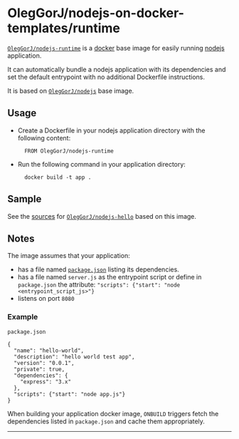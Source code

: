 # OlegGorJ/nodejs-on-docker-templates/runtime

[`OlegGorJ/nodejs-runtime`](https://index.docker.io/u/OlegGorJ/nodejs-runtime) is a [docker](https://docker.io) base image for easily running [nodejs](https://nodejs.org) application.

It can automatically bundle a nodejs application with its dependencies and set the default entrypoint with no additional Dockerfile instructions.

It is based on [`OlegGorJ/nodejs`](https://index.docker.io/u/OlegGorJ/nodejs) base image.

## Usage

- Create a Dockerfile in your nodejs application directory with the following content:

        FROM OlegGorJ/nodejs-runtime

- Run the following command in your application directory:

        docker build -t app .

## Sample

See the [sources](/hello) for [`OlegGorJ/nodejs-hello`](https://index.docker.io/u/OlegGorJ/nodejs-hello) based on this image.

## Notes

The image assumes that your application:

- has a file named [`package.json`](https://www.npmjs.org/doc/json.html) listing its dependencies.
- has a file named `server.js` as the entrypoint script or define in `package.json` the attribute: `"scripts": {"start": "node <entrypoint_script_js>"}`
- listens on port `8080`

### Example

`package.json`

    {
      "name": "hello-world",
      "description": "hello world test app",
      "version": "0.0.1",
      "private": true,
      "dependencies": {
        "express": "3.x"
      },
      "scripts": {"start": "node app.js"}
    }

When building your application docker image, `ONBUILD` triggers fetch the dependencies listed in `package.json` and cache them appropriately.



---
